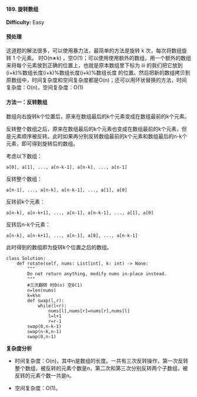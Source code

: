 #### 189. 旋转数组

**Difficulty:** Easy

#### 预处理

这道题的解法很多，可以使用暴力法，最简单的方法是旋转 k 次，每次将数组旋转 1 个元素。
时O(n∗k) ，空O(1)；可以使用使用额外的数组，用一个额外的数组来将每个元素放到正确的位置上，也就是原本数组里下标为 iii 的我们把它放到 (i+k)%数组长度(i+k)\%数组长度(i+k)%数组长度 的位置。然后把新的数组拷贝到原数组中，时间复杂度和空间复杂度都是O(n)；还可以用环状替换的方法，时间复杂度：O(n)，空间复杂度：O(1)

#### 方法一：反转数组

数组向右旋转k个位置后，原来在数组最后的k个元素变成在数组最前的k个元素。

反转整个数组之后，原来在数组最后的k个元素也变成在数组最前的k个元素，但是元素顺序被反转。此时如果再分别反转数组最前的k个元素和数组最后的n-k个元素，即可得到旋转后的数组。

考虑以下数组：
```
a[0], a[1], ..., a[n-k-1], a[n-k], ..., a[n-1]
```
反转整个数组：
```
a[n-1], ..., a[n-k], a[n-k-1], ..., a[1], a[0]
```
反转前k个元素：
```
a[n-k], a[n-k+1], ..., a[n-1], a[n-k-1], ..., a[1], a[0]
```
反转后n-k个元素：
```
a[n-k], a[n-k+1], ..., a[n-1], a[0], ..., a[n-k-1]
```
此时得到的数组即为旋转k个位置之后的数组。

```
class Solution:
    def rotate(self, nums: List[int], k: int) -> None:
        """
        Do not return anything, modify nums in-place instead.
        """
        #三次翻转 时O(n) 空O(1)
        n=len(nums)
        k=k%n
        def swap(l,r):
            while(l<r):
                nums[l],nums[r]=nums[r],nums[l]
                l=l+1
                r=r-1
        swap(0,n-k-1)
        swap(n-k,n-1)
        swap(0,n-1)
```

**复杂度分析**

- 时间复杂度：O(n)，其中n是数组的长度。一共有三次反转操作，第一次反转整个数组，被反转的元素个数是n，第二次和第三次分别反转两个子数组，被反转的元素个数一共是n。

- 空间复杂度：O(1)。